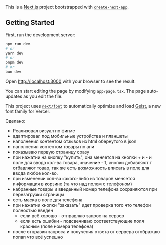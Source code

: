 This is a [Next.js](https://nextjs.org) project bootstrapped with [`create-next-app`](https://nextjs.org/docs/app/api-reference/cli/create-next-app).

## Getting Started

First, run the development server:

```bash
npm run dev
# or
yarn dev
# or
pnpm dev
# or
bun dev
```

Open [http://localhost:3000](http://localhost:3000) with your browser to see the result.

You can start editing the page by modifying `app/page.tsx`. The page auto-updates as you edit the file.

This project uses [`next/font`](https://nextjs.org/docs/app/building-your-application/optimizing/fonts) to automatically optimize and load [Geist](https://vercel.com/font), a new font family for Vercel.

Сделано:
- Реализовал визуал по фигме
- адаптировал под мобильные устройства и планшеты
- наполненил контентом отзывов из html обернутого в json
- наполненил контентом товары по апи
- показываю первую страницу сразу
- при нажатии на кнопку "купить", она меняется на кнопки + и - и поле для ввода кол-ва товара, значение -  1, кнопки добавляют т отбавляют товар, так же есть возможность вписать в поле для ввода любое кол-во.
- при изменении кол-ва какого-либо из товаров меняется информация в корзине (та что над полем с телефоном)
- набранные товары и введенный номер телефона сохраняются при перезагрузки страницы
- есть маска в поле для телефона
- при нажатии кнопки "заказать" идет проверка того что телефон полностью введен
    - если всё хорошо - отправляю запрос на сервер
    - если есть ошибки - подсвечиваю соответствующие поля красным (поле номера телефона)
- после отправки запроса и получения ответа от сервера отображаю попап что всё успешно
